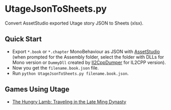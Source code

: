 # UtageJsonToSheets.py

Convert AssetStudio exported Utage story JSON to Sheets (xlsx).

## Quick Start

- Export `*.book` or `*.chapter` MonoBehaviour as JSON with [AssetStudio](https://github.com/Perfare/AssetStudio) (when prompted for the Assembly folder, select the folder with DLLs for Mono version or `DummyDll` created by [Il2CppDumper](https://github.com/Perfare/Il2CppDumper) for IL2CPP version).
- Now you get the `filename.book.json` file.
- Run `python UtageJsonToSheets.py filename.book.json`.

## Games Using Utage

- [The Hungry Lamb: Traveling in the Late Ming Dynasty](https://store.steampowered.com/app/2593370/)

